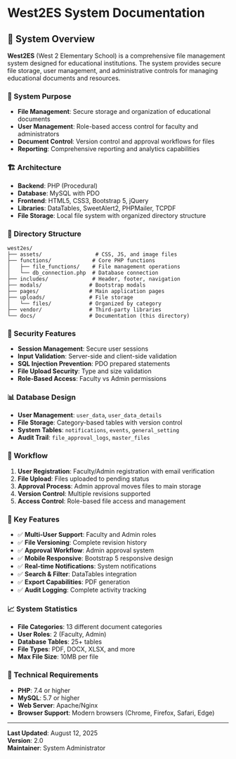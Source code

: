 # West2ES System Documentation

## 🏫 System Overview

**West2ES** (West 2 Elementary School) is a comprehensive file management system designed for educational institutions. The system provides secure file storage, user management, and administrative controls for managing educational documents and resources.

### 🎯 System Purpose
- **File Management**: Secure storage and organization of educational documents
- **User Management**: Role-based access control for faculty and administrators
- **Document Control**: Version control and approval workflows for files
- **Reporting**: Comprehensive reporting and analytics capabilities

### 🏗️ Architecture
- **Backend**: PHP (Procedural)
- **Database**: MySQL with PDO
- **Frontend**: HTML5, CSS3, Bootstrap 5, jQuery
- **Libraries**: DataTables, SweetAlert2, PHPMailer, TCPDF
- **File Storage**: Local file system with organized directory structure

### 📁 Directory Structure
```
west2es/
├── assets/                 # CSS, JS, and image files
├── functions/             # Core PHP functions
│   ├── file_functions/    # File management operations
│   └── db_connection.php  # Database connection
├── includes/              # Header, footer, navigation
├── modals/               # Bootstrap modals
├── pages/                # Main application pages
├── uploads/              # File storage
│   └── files/            # Organized by category
├── vendor/               # Third-party libraries
└── docs/                 # Documentation (this directory)
```

### 🔐 Security Features
- **Session Management**: Secure user sessions
- **Input Validation**: Server-side and client-side validation
- **SQL Injection Prevention**: PDO prepared statements
- **File Upload Security**: Type and size validation
- **Role-Based Access**: Faculty vs Admin permissions

### 📊 Database Design
- **User Management**: `user_data`, `user_data_details`
- **File Storage**: Category-based tables with version control
- **System Tables**: `notifications`, `events`, `general_setting`
- **Audit Trail**: `file_approval_logs`, `master_files`

### 🔄 Workflow
1. **User Registration**: Faculty/Admin registration with email verification
2. **File Upload**: Files uploaded to pending status
3. **Approval Process**: Admin approval moves files to main storage
4. **Version Control**: Multiple revisions supported
5. **Access Control**: Role-based file access and management

### 🚀 Key Features
- ✅ **Multi-User Support**: Faculty and Admin roles
- ✅ **File Versioning**: Complete revision history
- ✅ **Approval Workflow**: Admin approval system
- ✅ **Mobile Responsive**: Bootstrap 5 responsive design
- ✅ **Real-time Notifications**: System notifications
- ✅ **Search & Filter**: DataTables integration
- ✅ **Export Capabilities**: PDF generation
- ✅ **Audit Logging**: Complete activity tracking

### 📈 System Statistics
- **File Categories**: 13 different document categories
- **User Roles**: 2 (Faculty, Admin)
- **Database Tables**: 25+ tables
- **File Types**: PDF, DOCX, XLSX, and more
- **Max File Size**: 10MB per file

### 🔧 Technical Requirements
- **PHP**: 7.4 or higher
- **MySQL**: 5.7 or higher
- **Web Server**: Apache/Nginx
- **Browser Support**: Modern browsers (Chrome, Firefox, Safari, Edge)

---

**Last Updated**: August 12, 2025  
**Version**: 2.0  
**Maintainer**: System Administrator
